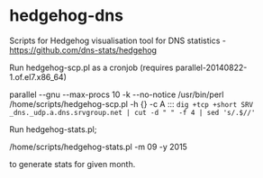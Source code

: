 # hedgehog-dns
Scripts for Hedgehog visualisation tool for DNS statistics - https://github.com/dns-stats/hedgehog

Run hedgehog-scp.pl as a cronjob (requires parallel-20140822-1.of.el7.x86_64)

parallel --gnu --max-procs 10 -k --no-notice  /usr/bin/perl /home/scripts/hedgehog-scp.pl -h {} -c A  ::: `dig +tcp +short SRV _dns._udp.a.dns.srvgroup.net | cut -d " " -f 4 | sed 's/.$//'`

Run hedgehog-stats.pl;

/home/scripts/hedgehog-stats.pl -m 09 -y 2015

to generate stats for given month.

